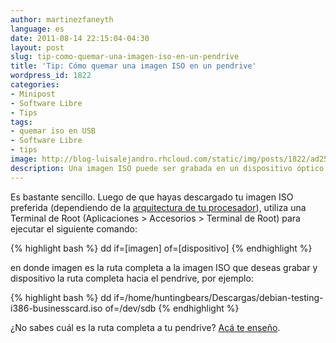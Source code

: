 ```yaml
---
author: martinezfaneyth
language: es
date: 2011-08-14 22:15:04-04:30
layout: post
slug: tip-como-quemar-una-imagen-iso-en-un-pendrive
title: 'Tip: Cómo quemar una imagen ISO en un pendrive'
wordpress_id: 1822
categories:
- Minipost
- Software Libre
- Tips
tags:
- quemar iso en USB
- Software Libre
- tips
image: http://blog-luisalejandro.rhcloud.com/static/img/posts/1822/ad2580ce1e4b0e2030caa8b38a8bf54c.jpg
description: Una imagen ISO puede ser grabada en un dispositivo óptico (CD, DVD) o un pendrive.
---
```


Es bastante sencillo. Luego de que hayas descargado tu imagen ISO preferida (dependiendo de la [arquitectura de tu procesador](http://huntingbears.com.ve/tip-como-identificar-si-un-procesador-soporta-64bits.html)), utiliza una Terminal de Root (Aplicaciones > Accesorios > Terminal de Root) para ejecutar el siguiente comando:

{% highlight bash %}
dd if=[imagen] of=[dispositivo]
{% endhighlight %}

en donde imagen es la ruta completa a la imagen ISO que deseas grabar y dispositivo la ruta completa hacia el pendrive, por ejemplo:

{% highlight bash %}
dd if=/home/huntingbears/Descargas/debian-testing-i386-businesscard.iso of=/dev/sdb
{% endhighlight %}

¿No sabes cuál es la ruta completa a tu pendrive? [Acá te enseño](http://huntingbears.com.ve/tip-como-identificar-la-ruta-al-disco-usb-que-acabas-de-conectar.html).
